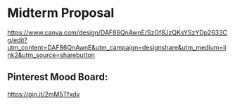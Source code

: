 # Midterm Proposal

https://www.canva.com/design/DAF86QnAwnE/SzGf8JzQKsYSzYDp2633Cg/edit?utm_content=DAF86QnAwnE&utm_campaign=designshare&utm_medium=link2&utm_source=sharebutton

## Pinterest Mood Board:

https://pin.it/2mM5Tfxdv
